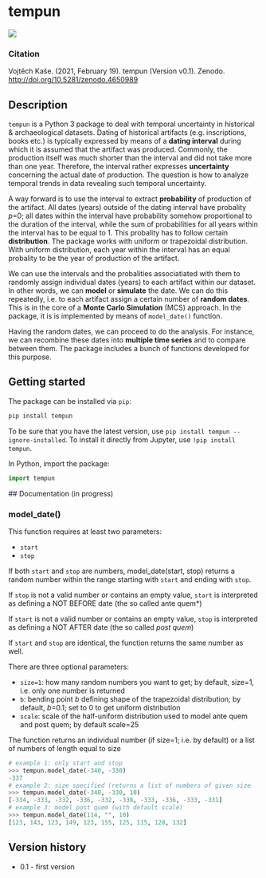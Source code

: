 # tempun

![](https://zenodo.org/badge/DOI/10.5281/zenodo.4650989.svg)

### Citation
Vojtěch Kaše. (2021, February 19). tempun (Version v0.1). Zenodo. http://doi.org/10.5281/zenodo.4650989

## Description

`tempun` is a Python 3 package to deal with temporal uncertainty in historical & archaeological datasets. Dating of historical artifacts (e.g. inscriptions, books etc.) is typically expressed by means of a **dating interval** during which it is assumed that the artifact was produced. Commonly, the production itself was much shorter than the interval and did not take more than one year. Therefore, the interval rather expresses **uncertainty** concerning the actual date of production. The question is how to analyze temporal trends in data revealing such temporal uncertainty.

A way forward is to use the interval to extract **probability** of production of the artifact. All dates (years) outside of the dating interval have probality *p*=0; all dates within the interval have probability somehow proportional to the duration of the interval, while the sum of  probabilities for all years within the interval has to be equal to 1. This probality has to follow certain **distribution**. The package works with uniform or trapezoidal distribution. With uniform distribution, each year within the interval has an equal probality to be the year of production of the artifact. 

We can use the intervals and the probalities associatiated with them to randomly assign individual dates (years) to each artifact within our dataset. In other words, we can **model** or **simulate** the date.  We can do this repeatedly, i.e. to each artifact assign a certain number of **random dates**.  This is in the core of a **Monte Carlo Simulation** (MCS) approach. In the package, it is is implemented by means of `model_date()` function. 

Having the random dates, we can proceed to do the analysis. For instance, we can recombine these dates into **multiple time series** and to compare between them. The package includes a bunch of functions developed for this purpose.

## Getting started

The package can be installed via `pip`:

```bash
pip install tempun
```

To be sure that you have the latest version, use `pip install tempun --ignore-installed`. To install it directly from Jupyter, use `!pip install tempun`.

In Python, import the package:

```python
import tempun
```

## Documentation (in progress)

### model_date()

This function requires at least two parameters:

* `start`
* `stop`

If both `start` and `stop` are numbers, model_date(start, stop) returns a random number within the range starting with `start` and ending with `stop`.

If `stop` is not a valid number or contains an empty value, `start` is interpreted as defining a NOT BEFORE date (the so called ante quem*)

If `start` is not a valid number or contains an empty value, `stop` is interpreted as defining a NOT AFTER date (the so called *post quem*)

If `start` and `stop` are identical, the function returns the same number as well.

There are three optional parameters:

* `size=1`: how many random numbers you want to get; by default, size=1, i.e. only one number is returned
* `b`: bending point *b* defining shape of the trapezoidal distribution; by default, *b*=0.1; set to 0 to get uniform distribution
* `scale`:  scale of the half-uniform distribution used to model ante quem and post quem; by default scale=25

The function returns an individual number (if size=1; i.e. by default) or a list of numbers of length equal to size

```python
# example 1: only start and stop
>>> tempun.model_date(-340, -330)
-337
# example 2: size specified (returns a list of numbers of given size
>>> tempun.model_date(-340, -330, 10)
[-334, -333, -332, -336, -332, -338, -333, -336, -333, -331]
# example 3: model post quem (with default scale)
>>> tempun.model_date(114, "", 10)
[123, 143, 123, 149, 123, 155, 125, 115, 128, 132]
```



## Version history

* 0.1 - first version
